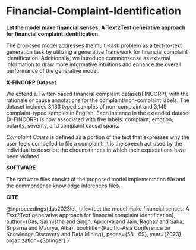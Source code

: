 # Financial-Complaint-Identification
**Let the model make financial senses: A Text2Text generative approach for financial complaint identification**

The proposed model addresses the multi-task problem as a text-to-text generation task by utilizing a generative framework for financial complaint identification. Additionally, we introduce commonsense as external information to draw more informative intuitions and enhance the overall performance of the generative model.


**X-FINCORP Dataset**

We extend a Twitter-based financial complaint dataset(FINCORP), with the rationale or cause annotations for the complaint/non-complaint labels.  The dataset includes 3,133 typed samples of non-complaint and 3,149 complaint-typed samples in English. Each instance in the extended dataset (X-FINCORP) is now associated with five labels: complaint, emotion, polarity, severity, and complaint causal spans.

_Complaint Cause_ is defined as a portion of the text that expresses why the user feels compelled to file a complaint. It is the speech act used by the individual to describe the circumstances in which their expectations have been violated. 


**SOFTWARE**

The software files consist of the proposed model implementation file and the commonsense knowledge inferences files. 


**CITE**

@inproceedings{das2023let,
  title={Let the model make financial senses: A Text2Text generative approach for financial complaint identification},
  author={Das, Sarmistha and Singh, Apoorva and Jain, Raghav and Saha, Sriparna and Maurya, Alka},
  booktitle={Pacific-Asia Conference on Knowledge Discovery and Data Mining},
  pages={58--69},
  year={2023},
  organization={Springer}
}
